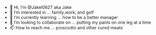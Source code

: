 - 👋 Hi, I’m @Jakel0627 aka Jake
- 👀 I’m interested in ... family,work, and golf
- 🌱 I’m currently learning ... how to be a better manager
- 💞️ I’m looking to collaborate on ... putting my pants on one leg at a time
- 📫 How to reach me ... prosciutto and other cured meats

<!---
Jakel0627/Jakel0627 is a ✨ special ✨ repository because its `README.md` (this file) appears on your GitHub profile.
You can click the Preview link to take a look at your changes.
--->
